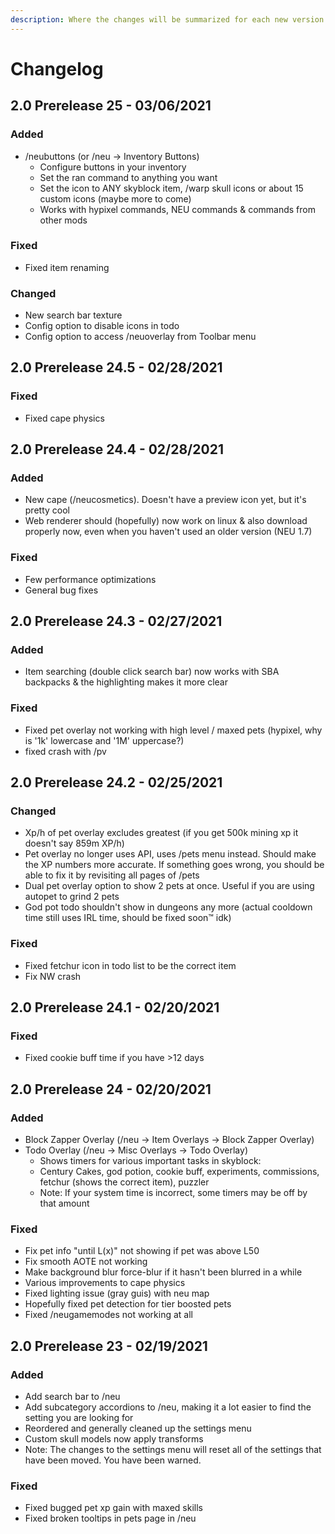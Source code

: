 ```yaml
---
description: Where the changes will be summarized for each new version.
---
```


# Changelog

## 2.0 Prerelease 25 - 03/06/2021

### Added

* /neubuttons \(or /neu -&gt; Inventory Buttons\)
  * Configure buttons in your inventory
  * Set the ran command to anything you want
  * Set the icon to ANY skyblock item, /warp skull icons or about 15 custom icons \(maybe more to come\)
  * Works with hypixel commands, NEU commands & commands from other mods

### Fixed

* Fixed item renaming

### Changed

* New search bar texture
* Config option to disable icons in todo
* Config option to access /neuoverlay from Toolbar menu

## 2.0 Prerelease 24.5 - 02/28/2021

### Fixed

* Fixed cape physics

## 2.0 Prerelease 24.4 - 02/28/2021

### Added

* New cape \(/neucosmetics\). Doesn't have a preview icon yet, but it's pretty cool
* Web renderer should \(hopefully\) now work on linux & also download properly now, even when you haven't used an older version \(NEU 1.7\)

### Fixed

* Few performance optimizations
* General bug fixes

## 2.0 Prerelease 24.3 - 02/27/2021

### Added

* Item searching \(double click search bar\) now works with SBA backpacks & the highlighting makes it more clear

### Fixed

* Fixed pet overlay not working with high level / maxed pets \(hypixel, why is '1k' lowercase and '1M' uppercase?\)
* fixed crash with /pv



## 2.0 Prerelease 24.2 - 02/25/2021

### Changed

* Xp/h of pet overlay excludes greatest \(if you get 500k mining xp it doesn't say 859m XP/h\)
* Pet overlay no longer uses API, uses /pets menu instead. Should make the XP numbers more accurate. If something goes wrong, you should be able to fix it by revisiting all pages of /pets
* Dual pet overlay option to show 2 pets at once. Useful if you are using autopet to grind 2 pets
* God pot todo shouldn't show in dungeons any more \(actual cooldown time still uses IRL time, should be fixed soon:tm: idk\)

### Fixed

* Fixed fetchur icon in todo list to be the correct item
* Fix NW crash

## 2.0 Prerelease 24.1 - 02/20/2021

### Fixed

* Fixed cookie buff time if you have &gt;12 days

## 2.0 Prerelease 24 - 02/20/2021

### Added

* Block Zapper Overlay \(/neu -&gt; Item Overlays -&gt; Block Zapper Overlay\)
* Todo Overlay \(/neu -&gt; Misc Overlays -&gt; Todo Overlay\)
  * Shows timers for various important tasks in skyblock:
  * Century Cakes, god potion, cookie buff, experiments, commissions, fetchur \(shows the correct item\), puzzler
  * Note: If your system time is incorrect, some timers may be off by that amount

### Fixed

* Fix pet info "until L\(x\)" not showing if pet was above L50
* Fix smooth AOTE not working
* Make background blur force-blur if it hasn't been blurred in a while
* Various improvements to cape physics
* Fixed lighting issue \(gray guis\) with neu map
* Hopefully fixed pet detection for tier boosted pets
* Fixed /neugamemodes not working at all

## 2.0 Prerelease 23 - 02/19/2021

### Added

* Add search bar to /neu
* Add subcategory accordions to /neu, making it a lot easier to find the setting you are looking for
* Reordered and generally cleaned up the settings menu
* Custom skull models now apply transforms
* Note: The changes to the settings menu will reset all of the settings that have been moved. You have been warned.

### Fixed

* Fixed bugged pet xp gain with maxed skills
* Fixed broken tooltips in pets page in /neu

